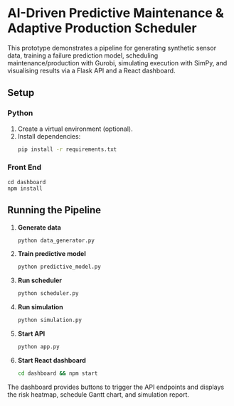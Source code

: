 # AI-Driven Predictive Maintenance & Adaptive Production Scheduler

This prototype demonstrates a pipeline for generating synthetic sensor data, training a failure prediction model, scheduling maintenance/production with Gurobi, simulating execution with SimPy, and visualising results via a Flask API and a React dashboard.

## Setup

### Python
1. Create a virtual environment (optional).
2. Install dependencies:
   ```bash
   pip install -r requirements.txt
   ```

### Front End
```
cd dashboard
npm install
```

## Running the Pipeline

1. **Generate data**
   ```bash
   python data_generator.py
   ```
2. **Train predictive model**
   ```bash
   python predictive_model.py
   ```
3. **Run scheduler**
   ```bash
   python scheduler.py
   ```
4. **Run simulation**
   ```bash
   python simulation.py
   ```
5. **Start API**
   ```bash
   python app.py
   ```
6. **Start React dashboard**
   ```bash
   cd dashboard && npm start
   ```

The dashboard provides buttons to trigger the API endpoints and displays the risk heatmap, schedule Gantt chart, and simulation report.
